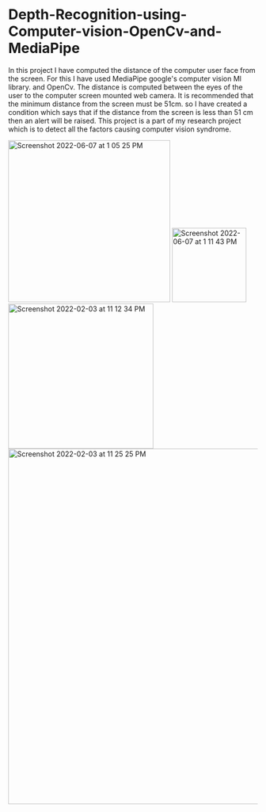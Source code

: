 # Depth-Recognition-using-Computer-vision-OpenCv-and-MediaPipe
In this project I have computed the distance of the computer user face from the screen. For this I have used MediaPipe google's computer vision Ml library.
and OpenCv. The distance is computed between the eyes of the user to the computer screen mounted web camera.
It is recommended that the minimum distance from the screen must be 51cm. so I have created a condition which says that if the distance from the screen is less than 51 cm then an alert will be raised. This project is a part of my research project which is to detect all the factors causing computer vision syndrome.

<img width="327" alt="Screenshot 2022-06-07 at 1 05 25 PM" src="https://user-images.githubusercontent.com/68723267/172323004-42cad5de-7140-4b1b-8487-b0a8ac0fccd5.png">

<img width="150" alt="Screenshot 2022-06-07 at 1 11 43 PM" src="https://user-images.githubusercontent.com/68723267/172324517-6732fe93-36c2-4723-9de6-da773890982f.png">

<img width="293" alt="Screenshot 2022-02-03 at 11 12 34 PM" src="https://user-images.githubusercontent.com/68723267/152642130-e1e0d9db-fe00-4820-a338-dafd2b61ad4c.png">

<img width="718" alt="Screenshot 2022-02-03 at 11 25 25 PM" src="https://user-images.githubusercontent.com/68723267/152642134-93c42602-5818-4a22-bdca-b5e142dfb277.png">
